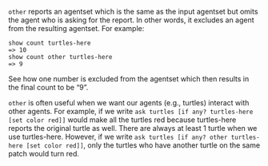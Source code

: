 `other` reports an agentset which is the same as the input agentset but omits the agent who is asking for the report. In other words, it excludes an agent from the resulting agentset. For example:
```
show count turtles-here
=> 10
show count other turtles-here
=> 9  
```
See how one number is excluded from the agentset which then results in the final count to be “9”. 

`other` is often useful when we want our agents (e.g., turtles) interact with other agents. For example, if we write `ask turtles [if any? turtles-here [set color red]]` would make all the turtles red because turtles-here reports the original turtle as well. There are always at least 1 turtle when we use turtles-here. However, if we write `ask turtles [if any? other turtles-here [set color red]]`, only the turtles who have another turtle on the same patch would turn red.

